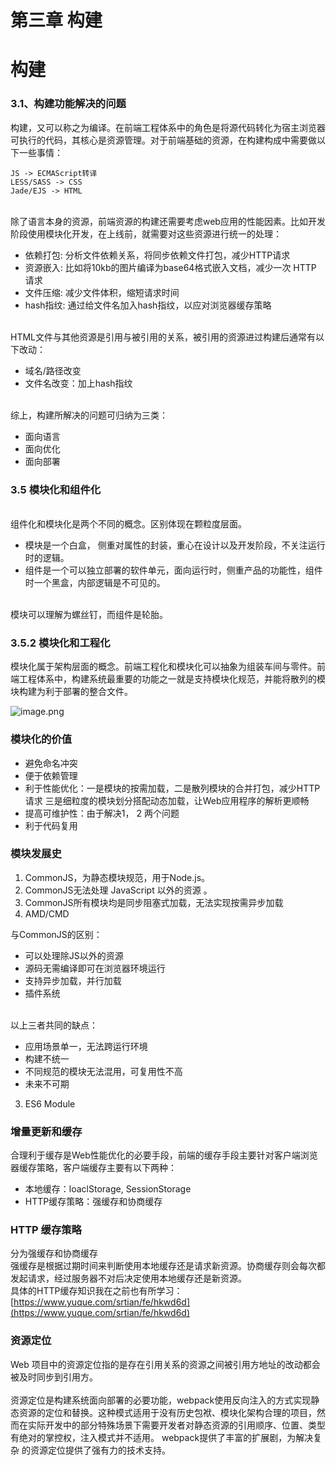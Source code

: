 # 第三章 构建

<a name="fcba60e7"></a>
# 构建


<a name="3dede73e"></a>
### 3.1、构建功能解决的问题
构建，又可以称之为编译。在前端工程体系中的角色是将源代码转化为宿主浏览器可执行的代码，其核心是资源管理。对于前端基础的资源，在构建构成中需要做以下一些事情：<br />

```
JS -> ECMAScript转译
LESS/SASS -> CSS
Jade/EJS -> HTML
```

<br />除了语言本身的资源，前端资源的构建还需要考虑web应用的性能因素。比如开发阶段使用模块化开发，在上线前，就需要对这些资源进行统一的处理：

- 依赖打包: 分析文件依赖关系，将同步依赖文件打包，减少HTTP请求
- 资源嵌入: 比如将10kb的图片编译为base64格式嵌入文档，减少一次 HTTP 请求
- 文件压缩: 减少文件体积，缩短请求时间
- hash指纹: 通过给文件名加入hash指纹，以应对浏览器缓存策略


<br />HTML文件与其他资源是引用与被引用的关系，被引用的资源进过构建后通常有以下改动：

- 域名/路径改变
- 文件名改变：加上hash指纹


<br />综上，构建所解决的问题可归纳为三类：

- 面向语言
- 面向优化
- 面向部署



<a name="4011f0aa"></a>
### 3.5 模块化和组件化

<br />组件化和模块化是两个不同的概念。区别体现在颗粒度层面。

- 模块是一个白盒， 侧重对属性的封装，重心在设计以及开发阶段，不关注运行时的逻辑。
- 组件是一个可以独立部署的软件单元，面向运行时，侧重产品的功能性，组件时一个黑盒，内部逻辑是不可见的。


<br />模块可以理解为螺丝钉，而组件是轮胎。<br />

<a name="8ddb8f86"></a>
### 3.5.2 模块化和工程化
模块化属于架构层面的概念。前端工程化和模块化可以抽象为组装车间与零件。前端工程体系中，构建系统最重要的功能之一就是支持模块化规范，并能将散列的模块构建为利于部署的整合文件。

![image.png](https://cdn.nlark.com/yuque/0/2020/png/296173/1586490138747-5a6139e3-279c-48e3-bdf8-8695ccc40062.png#align=left&display=inline&height=451&name=image.png&originHeight=902&originWidth=1238&size=375614&status=done&style=none&width=619)<br />

<a name="90670987"></a>
### 模块化的价值

- 避免命名冲突
- 便于依赖管理
- 利于性能优化：一是模块的按需加载，二是散列模块的合并打包，减少HTTP请求 三是细粒度的模块划分搭配动态加载，让Web应用程序的解析更顺畅
- 提高可维护性：由于解决1， 2 两个问题
- 利于代码复用



<a name="3ace7ee1"></a>
### 模块发展史

1. CommonJS，为静态模块规范，用于Node.js。
  1. CommonJS无法处理 JavaScript 以外的资源 。
  1. CommonJS所有模块均是同步阻塞式加载，无法实现按需异步加载
2. AMD/CMD

与CommonJS的区别：

- 可以处理除JS以外的资源
- 源码无需编译即可在浏览器环境运行
- 支持异步加载，并行加载
- 插件系统


<br />以上三者共同的缺点：

- 应用场景单一，无法跨运行环境
- 构建不统一
- 不同规范的模块无法混用，可复用性不高
- 未来不可期
3. ES6 Module



<a name="55d7dde7"></a>
### 增量更新和缓存
合理利于缓存是Web性能优化的必要手段，前端的缓存手段主要针对客户端浏览器缓存策略，客户端缓存主要有以下两种：

- 本地缓存：loaclStorage, SessionStorage
- HTTP缓存策略：强缓存和协商缓存



<a name="1fe4cbfc"></a>
### HTTP 缓存策略
分为强缓存和协商缓存<br />强缓存是根据过期时间来判断使用本地缓存还是请求新资源。协商缓存则会每次都发起请求，经过服务器不对后决定使用本地缓存还是新资源。<br />具体的HTTP缓存知识我在之前也有所学习：[https://www.yuque.com/srtian/fe/hkwd6d](https://www.yuque.com/srtian/fe/hkwd6d)
<a name="da02e401"></a>
### 资源定位
Web 项目中的资源定位指的是存在引用关系的资源之间被引用方地址的改动都会被及时同步到引用方。<br />
<br />资源定位是构建系统面向部署的必要功能，webpack使用反向注入的方式实现静态资源的定位和替换。这种模式适用于没有历史包袱、模块化架构合理的项目，然 而在实际开发中的部分特殊场景下需要开发者对静态资源的引用顺序、位置、类型 有绝对的掌控权，注入模式并不适用。 webpack提供了丰富的扩展剧，为解决复杂 的资源定位提供了强有力的技术支持。<br />

